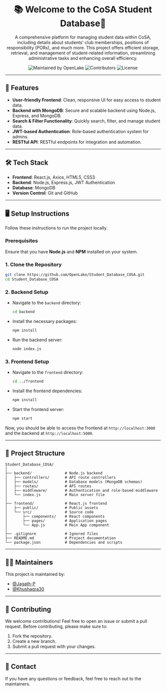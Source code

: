<h1 align="center">📚 Welcome to the CoSA Student Database👋</h1>

<p align="center">
A comprehensive platform for managing student data within CoSA, including details about students' club memberships, positions of responsibility (PORs), and much more. This project offers efficient storage, retrieval, and management of student-related information, streamlining administrative tasks and enhancing overall efficiency.

</p>

<p align="center">
  <img src="https://img.shields.io/badge/Maintained%20By-OpenLake-green.svg" alt="Maintained by OpenLake">
  <img src="https://img.shields.io/badge/Maintainers-2-yellow.svg" alt="Contributors">
  <img src="https://img.shields.io/badge/license-MIT-blue.svg" alt="License">
</p>

---

## 🚀 Features

- **User-friendly Frontend**: Clean, responsive UI for easy access to student data.
- **Backend with MongoDB**: Secure and scalable backend using Node.js, Express, and MongoDB.
- **Search & Filter Functionality**: Quickly search, filter, and manage student data.
- **JWT-based Authentication**: Role-based authentication system for admins.
- **RESTful API**: RESTful endpoints for integration and automation.

---

## 🛠️ Tech Stack

- **Frontend**: React.js, Axios, HTML5, CSS3
- **Backend**: Node.js, Express.js, JWT Authentication
- **Database**: MongoDB
- **Version Control**: Git and GitHub

---

## 🖥️ Setup Instructions

Follow these instructions to run the project locally.

### Prerequisites

Ensure that you have **Node.js** and **NPM** installed on your system.

### 1. Clone the Repository

```bash
git clone https://github.com/OpenLake/Student_Database_COSA.git
cd Student_Database_COSA
```

### 2. Backend Setup

- Navigate to the `backend` directory:
  ```bash
  cd backend
  ```
- Install the necessary packages:
  ```bash
  npm install
  ```
- Run the backend server:
  ```bash
  node index.js
  ```

### 3. Frontend Setup

- Navigate to the `frontend` directory:
  ```bash
  cd ../frontend
  ```
- Install the frontend dependencies:
  ```bash
  npm install
  ```
- Start the frontend server:
  ```bash
  npm start
  ```

Now, you should be able to access the frontend at `http://localhost:3000` and the backend at `http://localhost:5000`.

---

## 📂 Project Structure

```
Student_Database_COSA/
│
├── backend/               # Node.js backend
│   ├── controllers/       # API route controllers
│   ├── models/            # Database models (MongoDB schemas)
│   ├── routes/            # API routes
│   ├── middleware/        # Authentication and role-based middleware
│   └── index.js           # Main server file
│
├── frontend/              # React.js frontend
│   ├── public/            # Public assets
│   └── src/               # Source code
│       ├── components/    # React components
│       ├── pages/         # Application pages
│       └── App.js         # Main App component
│
├── .gitignore             # Ignored files
├── README.md              # Project documentation
└── package.json           # Dependencies and scripts
```

---

## 🧑‍💻 Maintainers

This project is maintained by:

- [@Jagath-P](https://github.com/Jagath-P)
- [@Khushagra30](https://github.com/Khushagra30)

---

## 🤝 Contributing

We welcome contributions! Feel free to open an issue or submit a pull request. Before contributing, please make sure to:

1. Fork the repository.
2. Create a new branch.
3. Submit a pull request with your changes.

---

## 📧 Contact

If you have any questions or feedback, feel free to reach out to the maintainers.
